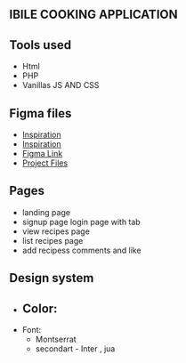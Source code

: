 ## IBILE COOKING APPLICATION

## Tools used 
- Html 
- PHP 
- Vanillas JS AND CSS

## Figma files 
- [Inspiration](https://www.allrecipes.com/recipes/226/world-cuisine/african/)
- [Inspiration](https://dribbble.com/search/recipe-website?q=recipe%20website)
- [Figma Link](https://www.figma.com/file/cS4g3uwd0nigXPOLJtyUir/Mayowa?type=design&node-id=5-137&mode=design&t=9ZhhV052yimKNZsP-0)
- [Project Files](https://drive.google.com/drive/u/0/folders/1ikV0qS2XhiuDgZYF3xNkJvWYbWA9FunT)

## Pages 
- landing page 
- signup page login page with tab
- view recipes page 
- list recipes page 
- add recipess comments and like

## Design system 
- Color: 
    - 
- Font:
    - Montserrat
    - secondart - Inter , jua